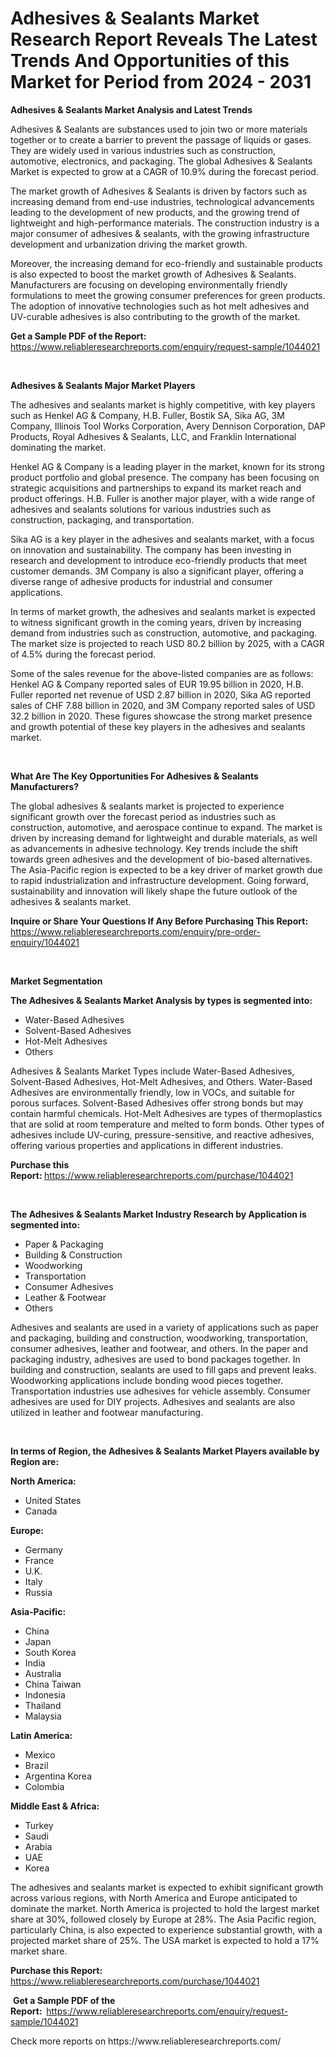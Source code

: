 <p><h1>Adhesives & Sealants Market Research Report Reveals The Latest Trends And Opportunities of this Market for Period from 2024 - 2031</h1></p><p><strong>Adhesives & Sealants Market Analysis and Latest Trends</strong></p>
<p><p>Adhesives & Sealants are substances used to join two or more materials together or to create a barrier to prevent the passage of liquids or gases. They are widely used in various industries such as construction, automotive, electronics, and packaging. The global Adhesives & Sealants Market is expected to grow at a CAGR of 10.9% during the forecast period.</p><p>The market growth of Adhesives & Sealants is driven by factors such as increasing demand from end-use industries, technological advancements leading to the development of new products, and the growing trend of lightweight and high-performance materials. The construction industry is a major consumer of adhesives & sealants, with the growing infrastructure development and urbanization driving the market growth.</p><p>Moreover, the increasing demand for eco-friendly and sustainable products is also expected to boost the market growth of Adhesives & Sealants. Manufacturers are focusing on developing environmentally friendly formulations to meet the growing consumer preferences for green products. The adoption of innovative technologies such as hot melt adhesives and UV-curable adhesives is also contributing to the growth of the market.</p></p>
<p><strong>Get a Sample PDF of the Report:&nbsp;</strong> <a href="https://www.reliableresearchreports.com/enquiry/request-sample/1044021">https://www.reliableresearchreports.com/enquiry/request-sample/1044021</a></p>
<p>&nbsp;</p>
<p><strong>Adhesives & Sealants Major Market Players</strong></p>
<p><p>The adhesives and sealants market is highly competitive, with key players such as Henkel AG & Company, H.B. Fuller, Bostik SA, Sika AG, 3M Company, Illinois Tool Works Corporation, Avery Dennison Corporation, DAP Products, Royal Adhesives & Sealants, LLC, and Franklin International dominating the market. </p><p>Henkel AG & Company is a leading player in the market, known for its strong product portfolio and global presence. The company has been focusing on strategic acquisitions and partnerships to expand its market reach and product offerings. H.B. Fuller is another major player, with a wide range of adhesives and sealants solutions for various industries such as construction, packaging, and transportation.</p><p>Sika AG is a key player in the adhesives and sealants market, with a focus on innovation and sustainability. The company has been investing in research and development to introduce eco-friendly products that meet customer demands. 3M Company is also a significant player, offering a diverse range of adhesive products for industrial and consumer applications.</p><p>In terms of market growth, the adhesives and sealants market is expected to witness significant growth in the coming years, driven by increasing demand from industries such as construction, automotive, and packaging. The market size is projected to reach USD 80.2 billion by 2025, with a CAGR of 4.5% during the forecast period.</p><p>Some of the sales revenue for the above-listed companies are as follows: Henkel AG & Company reported sales of EUR 19.95 billion in 2020, H.B. Fuller reported net revenue of USD 2.87 billion in 2020, Sika AG reported sales of CHF 7.88 billion in 2020, and 3M Company reported sales of USD 32.2 billion in 2020. These figures showcase the strong market presence and growth potential of these key players in the adhesives and sealants market.</p></p>
<p>&nbsp;</p>
<p><strong>What Are The Key Opportunities For Adhesives & Sealants Manufacturers?</strong></p>
<p><p>The global adhesives & sealants market is projected to experience significant growth over the forecast period as industries such as construction, automotive, and aerospace continue to expand. The market is driven by increasing demand for lightweight and durable materials, as well as advancements in adhesive technology. Key trends include the shift towards green adhesives and the development of bio-based alternatives. The Asia-Pacific region is expected to be a key driver of market growth due to rapid industrialization and infrastructure development. Going forward, sustainability and innovation will likely shape the future outlook of the adhesives & sealants market.</p></p>
<p><strong>Inquire or Share Your Questions If Any Before Purchasing This Report:</strong> <a href="https://www.reliableresearchreports.com/enquiry/pre-order-enquiry/1044021">https://www.reliableresearchreports.com/enquiry/pre-order-enquiry/1044021</a></p>
<p>&nbsp;</p>
<p><strong>Market Segmentation</strong></p>
<p><strong>The Adhesives & Sealants Market Analysis by types is segmented into:</strong></p>
<p><ul><li>Water-Based Adhesives</li><li>Solvent-Based Adhesives</li><li>Hot-Melt Adhesives</li><li>Others</li></ul></p>
<p><p>Adhesives & Sealants Market Types include Water-Based Adhesives, Solvent-Based Adhesives, Hot-Melt Adhesives, and Others. Water-Based Adhesives are environmentally friendly, low in VOCs, and suitable for porous surfaces. Solvent-Based Adhesives offer strong bonds but may contain harmful chemicals. Hot-Melt Adhesives are types of thermoplastics that are solid at room temperature and melted to form bonds. Other types of adhesives include UV-curing, pressure-sensitive, and reactive adhesives, offering various properties and applications in different industries.</p></p>
<p><strong>Purchase this Report:&nbsp;</strong><a href="https://www.reliableresearchreports.com/purchase/1044021">https://www.reliableresearchreports.com/purchase/1044021</a></p>
<p>&nbsp;</p>
<p><strong>The Adhesives & Sealants Market Industry Research by Application is segmented into:</strong></p>
<p><ul><li>Paper & Packaging</li><li>Building & Construction</li><li>Woodworking</li><li>Transportation</li><li>Consumer Adhesives</li><li>Leather & Footwear</li><li>Others</li></ul></p>
<p><p>Adhesives and sealants are used in a variety of applications such as paper and packaging, building and construction, woodworking, transportation, consumer adhesives, leather and footwear, and others. In the paper and packaging industry, adhesives are used to bond packages together. In building and construction, sealants are used to fill gaps and prevent leaks. Woodworking applications include bonding wood pieces together. Transportation industries use adhesives for vehicle assembly. Consumer adhesives are used for DIY projects. Adhesives and sealants are also utilized in leather and footwear manufacturing.</p></p>
<p>&nbsp;</p>
<p><strong>In terms of Region, the Adhesives & Sealants Market Players available by Region are:</strong></p>
<p>
    <p> <strong> North America: </strong>
        <ul>
            <li>United States</li>
            <li>Canada</li>
        </ul>
        </p> 
    <p> <strong> Europe: </strong>
        <ul>
            <li>Germany</li>
            <li>France</li>
            <li>U.K.</li>
            <li>Italy</li>
            <li>Russia</li>
        </ul>
        </p> 
    <p> <strong> Asia-Pacific: </strong>
        <ul>
            <li>China</li>
            <li>Japan</li>
            <li>South Korea</li>
            <li>India</li>
            <li>Australia</li>
            <li>China Taiwan</li>
            <li>Indonesia</li>
            <li>Thailand</li>
            <li>Malaysia</li>
        </ul>
        </p> 
    <p> <strong> Latin America: </strong>
        <ul>
            <li>Mexico</li>
            <li>Brazil</li>
            <li>Argentina Korea</li>
            <li>Colombia</li>
        </ul>
        </p> 
    <p> <strong> Middle East & Africa: </strong>
        <ul>
            <li>Turkey</li>
            <li>Saudi</li>
            <li>Arabia</li>
            <li>UAE</li>
            <li>Korea</li>
        </ul>
    </p>
    </p>
<p><p>The adhesives and sealants market is expected to exhibit significant growth across various regions, with North America and Europe anticipated to dominate the market. North America is projected to hold the largest market share at 30%, followed closely by Europe at 28%. The Asia Pacific region, particularly China, is also expected to experience substantial growth, with a projected market share of 25%. The USA market is expected to hold a 17% market share.</p></p>
<p><strong>Purchase this Report: </strong><a href="https://www.reliableresearchreports.com/purchase/1044021">https://www.reliableresearchreports.com/purchase/1044021</a></p>
<p>&nbsp;<strong>Get a Sample PDF of the Report:&nbsp;&nbsp;</strong><a href="https://www.reliableresearchreports.com/enquiry/request-sample/1044021">https://www.reliableresearchreports.com/enquiry/request-sample/1044021</a></p>
<p><strong></strong></p>
<p>Check more reports on https://www.reliableresearchreports.com/</p>